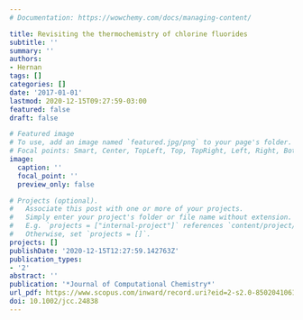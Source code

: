 ```yaml
---
# Documentation: https://wowchemy.com/docs/managing-content/

title: Revisiting the thermochemistry of chlorine fluorides
subtitle: ''
summary: ''
authors:
- Hernan
tags: []
categories: []
date: '2017-01-01'
lastmod: 2020-12-15T09:27:59-03:00
featured: false
draft: false

# Featured image
# To use, add an image named `featured.jpg/png` to your page's folder.
# Focal points: Smart, Center, TopLeft, Top, TopRight, Left, Right, BottomLeft, Bottom, BottomRight.
image:
  caption: ''
  focal_point: ''
  preview_only: false

# Projects (optional).
#   Associate this post with one or more of your projects.
#   Simply enter your project's folder or file name without extension.
#   E.g. `projects = ["internal-project"]` references `content/project/deep-learning/index.md`.
#   Otherwise, set `projects = []`.
projects: []
publishDate: '2020-12-15T12:27:59.142763Z'
publication_types:
- '2'
abstract: ''
publication: '*Journal of Computational Chemistry*'
url_pdf: https://www.scopus.com/inward/record.uri?eid=2-s2.0-85020410615&doi=10.1002%2fjcc.24838&partnerID=40&md5=e79c12a2a95079c91350c95effeb3dfc
doi: 10.1002/jcc.24838
---
```

